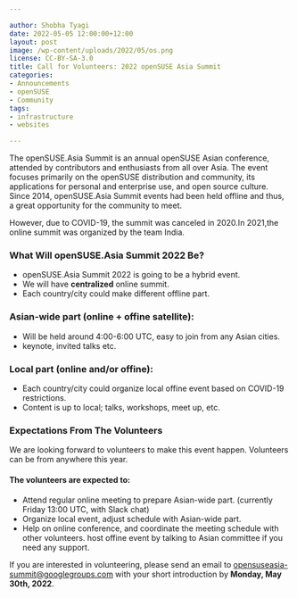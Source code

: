 ```yaml
---

author: Shobha Tyagi 
date: 2022-05-05 12:00:00+12:00
layout: post
image: /wp-content/uploads/2022/05/os.png
license: CC-BY-SA-3.0
title: Call for Volunteers: 2022 openSUSE Asia Summit
categories:
- Announcements
- openSUSE
- Community
tags:
- infrastructure
- websites

---
```



The openSUSE.Asia Summit is an annual openSUSE Asian conference, attended by contributors and enthusiasts from all over Asia. The event focuses primarily on the openSUSE distribution and community, its applications for personal and enterprise use, and open source culture. Since 2014, openSUSE.Asia Summit events had been held offline and thus, a great opportunity for the community to meet.  

However, due to COVID-19, the summit was canceled in 2020.In 2021,the online summit was organized by the team India.

### What Will openSUSE.Asia Summit 2022 Be?
- openSUSE.Asia Summit 2022 is going to be a hybrid event.
- We will have **centralized** online summit. 
- Each country/city could make different offline part.

### Asian-wide part (online + offine satellite):
* Will be held around 4:00-6:00 UTC, easy to join from any Asian cities.
* keynote, invited talks etc.

### Local part (online and/or offine):

 * Each country/city could organize local offine event based on COVID-19 restrictions.
 * Content is up to local; talks, workshops, meet up, etc.

### Expectations From The Volunteers

We are looking forward to volunteers to make this event happen. Volunteers can be from anywhere this year. 
  
#### The volunteers are expected to:
  
  * Attend regular online meeting to prepare Asian-wide part. 
  (currently Friday 13:00 UTC, with Slack chat)
  * Organize local event, adjust schedule with Asian-wide part.
  * Help on online conference, and coordinate the meeting schedule with other volunteers.
  host offine event by talking to Asian committee if you need any support.
 
If you are interested in volunteering, please send an email to [opensuseasia-summit@googlegroups.com](opensuseasia-summit@googlegroups.com)
with your short introduction by **Monday, May 30th, 2022**.
